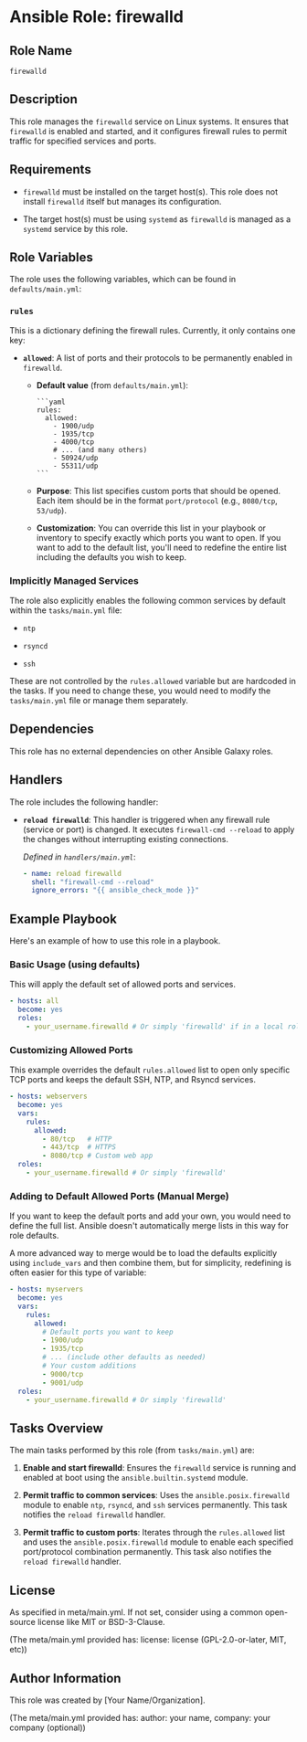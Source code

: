 # Ansible Role: firewalld

## Role Name

`firewalld`

## Description

This role manages the `firewalld` service on Linux systems. It ensures that `firewalld` is enabled and started, and it configures firewall rules to permit traffic for specified services and ports.

## Requirements

- `firewalld` must be installed on the target host(s). This role does not install `firewalld` itself but manages its configuration.

- The target host(s) must be using `systemd` as `firewalld` is managed as a `systemd` service by this role.

## Role Variables

The role uses the following variables, which can be found in `defaults/main.yml`:

### `rules`

This is a dictionary defining the firewall rules. Currently, it only contains one key:

- **`allowed`**: A list of ports and their protocols to be permanently enabled in `firewalld`.

  - **Default value** (from `defaults/main.yml`):

        ```yaml
        rules:
          allowed:
            - 1900/udp
            - 1935/tcp
            - 4000/tcp
            # ... (and many others)
            - 50924/udp
            - 55311/udp
        ```

  - **Purpose**: This list specifies custom ports that should be opened. Each item should be in the format `port/protocol` (e.g., `8080/tcp`, `53/udp`).

  - **Customization**: You can override this list in your playbook or inventory to specify exactly which ports you want to open. If you want to add to the default list, you'll need to redefine the entire list including the defaults you wish to keep.

### Implicitly Managed Services

The role also explicitly enables the following common services by default within the `tasks/main.yml` file:

- `ntp`

- `rsyncd`

- `ssh`

These are not controlled by the `rules.allowed` variable but are hardcoded in the tasks. If you need to change these, you would need to modify the `tasks/main.yml` file or manage them separately.

## Dependencies

This role has no external dependencies on other Ansible Galaxy roles.

## Handlers

The role includes the following handler:

- **`reload firewalld`**: This handler is triggered when any firewall rule (service or port) is changed. It executes `firewall-cmd --reload` to apply the changes without interrupting existing connections.

    _Defined in `handlers/main.yml`_:

    ```yaml
    - name: reload firewalld
      shell: "firewall-cmd --reload"
      ignore_errors: "{{ ansible_check_mode }}"
    ```

## Example Playbook

Here's an example of how to use this role in a playbook.

### Basic Usage (using defaults)

This will apply the default set of allowed ports and services.

```yaml
- hosts: all
  become: yes
  roles:
    - your_username.firewalld # Or simply 'firewalld' if in a local roles path
```

### Customizing Allowed Ports

This example overrides the default `rules.allowed` list to open only specific TCP ports and keeps the default SSH, NTP, and Rsyncd services.

```yaml
- hosts: webservers
  become: yes
  vars:
    rules:
      allowed:
        - 80/tcp   # HTTP
        - 443/tcp  # HTTPS
        - 8080/tcp # Custom web app
  roles:
    - your_username.firewalld # Or simply 'firewalld'
```

### Adding to Default Allowed Ports (Manual Merge)

If you want to keep the default ports and add your own, you would need to define the full list. Ansible doesn't automatically merge lists in this way for role defaults.

A more advanced way to merge would be to load the defaults explicitly using `include_vars` and then combine them, but for simplicity, redefining is often easier for this type of variable:

```yaml
- hosts: myservers
  become: yes
  vars:
    rules:
      allowed:
        # Default ports you want to keep
        - 1900/udp
        - 1935/tcp
        # ... (include other defaults as needed)
        # Your custom additions
        - 9000/tcp
        - 9001/udp
  roles:
    - your_username.firewalld # Or simply 'firewalld'
```

## Tasks Overview

The main tasks performed by this role (from `tasks/main.yml`) are:

1. **Enable and start firewalld**: Ensures the `firewalld` service is running and enabled at boot using the `ansible.builtin.systemd` module.

2. **Permit traffic to common services**: Uses the `ansible.posix.firewalld` module to enable `ntp`, `rsyncd`, and `ssh` services permanently. This task notifies the `reload firewalld` handler.

3. **Permit traffic to custom ports**: Iterates through the `rules.allowed` list and uses the `ansible.posix.firewalld` module to enable each specified port/protocol combination permanently. This task also notifies the `reload firewalld` handler.

## License

As specified in meta/main.yml. If not set, consider using a common open-source license like MIT or BSD-3-Clause.

(The meta/main.yml provided has: license: license (GPL-2.0-or-later, MIT, etc))

## Author Information

This role was created by [Your Name/Organization].

(The meta/main.yml provided has: author: your name, company: your company (optional))
